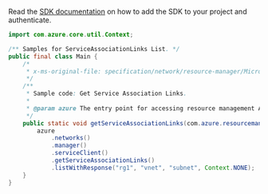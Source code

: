 Read the [SDK documentation](https://github.com/Azure/azure-sdk-for-java/blob/azure-resourcemanager_2.13.0/sdk/resourcemanager/azure-resourcemanager/README.md) on how to add the SDK to your project and authenticate.

```java
import com.azure.core.util.Context;

/** Samples for ServiceAssociationLinks List. */
public final class Main {
    /*
     * x-ms-original-file: specification/network/resource-manager/Microsoft.Network/stable/2021-05-01/examples/VirtualNetworkGetServiceAssociationLinks.json
     */
    /**
     * Sample code: Get Service Association Links.
     *
     * @param azure The entry point for accessing resource management APIs in Azure.
     */
    public static void getServiceAssociationLinks(com.azure.resourcemanager.AzureResourceManager azure) {
        azure
            .networks()
            .manager()
            .serviceClient()
            .getServiceAssociationLinks()
            .listWithResponse("rg1", "vnet", "subnet", Context.NONE);
    }
}
```
